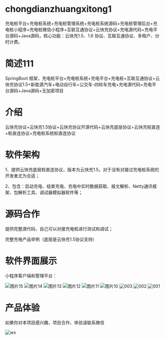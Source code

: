 # chongdianzhuangxitong1

充电桩平台+充电桩系统+充电桩管理系统+充电桩系统源码+充电桩管理后台+充电桩小程序+充电桩微信小程序+互联互通协议+云快充协议+充电源代码+充电平台源码+Java源码，核心功能：云快充1.5、1.6 协议、互联互通协议、多租户、分时计费。

# 简述111

SpringBoot 框架，充电桩平台+充电桩系统+充电平台+充电桩+互联互通协议+云快充协议1.5+新能源汽车+电动自行车+公交车-四轮车充电+充电源代码+充电平台源码+Java源码+无加密项目

# 介绍

云快充协议+云快充1.5协议+云快充协议开源代码+云快充底层协议+云快充桩直连+桩直连协议+充电桩系统桩直连协议

# 软件架构

1、提供云快充底层桩直连协议，版本为云快充1.5，对于没有对接过充电桩系统的开发者尤为合适；

2、包含：启动充电、结束充电、充电中实时数据获取、报文解析、Netty通讯框架、包解析工具、调试器模拟器软件等；

# 源码合作

 提供完整源代码，自己可以对接充电桩进行测试和调试；

 完整充电产品举例（底层是云快充1.5协议支持）

# 软件界面展示
 
 小程序客户端和管理平台：

 ![图片15](https://github.com/user-attachments/assets/1692c655-b620-466c-b1c5-c6a8984bbc3d)
![图片14](https://github.com/user-attachments/assets/4afd7132-4bbe-4a74-8a32-145a75c4c710)
![图片13](https://github.com/user-attachments/assets/ba3add53-1cc8-418f-9176-7dc427c7acbf)
![图片12](https://github.com/user-attachments/assets/efd18a44-3968-4134-9833-e22d8bcb8763)
![图片11](https://github.com/user-attachments/assets/af956cca-bea8-45cc-9f48-30edc9a02f8e)
![图片10](https://github.com/user-attachments/assets/0226fee2-0d9f-49d0-8fae-4a86e1e0798e)
![003](https://github.com/user-attachments/assets/1af07cdd-6dfb-402f-a8ce-b1219423f3a5)
![002](https://github.com/user-attachments/assets/b59250cc-0ac6-457e-9ce4-4dcc1f324be3)
![001](https://github.com/user-attachments/assets/96b0cad5-1abe-43b4-a465-e9f4e7eb3b6d)


# 产品体验

如果你对本项目感兴趣，项目合作、体验请联系微信

![wx](https://github.com/user-attachments/assets/7ae18880-eff5-417f-adfe-eb778a6d31e8)



